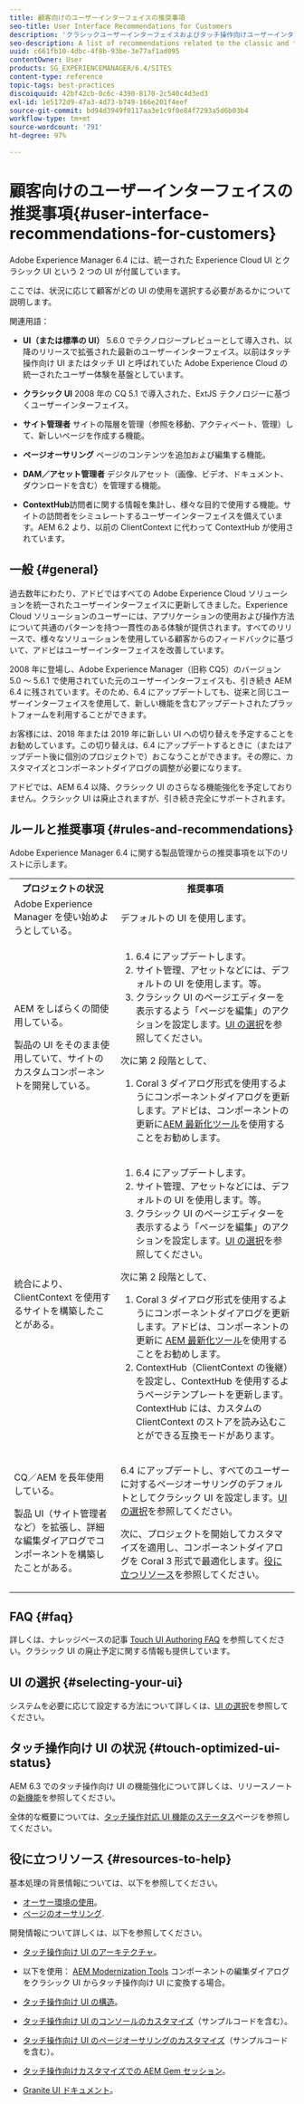 ```yaml
---
title: 顧客向けのユーザーインターフェイスの推奨事項
seo-title: User Interface Recommendations for Customers
description: 'クラシックユーザーインターフェイスおよびタッチ操作向けユーザーインターフェイスに関連する推奨事項のリスト。 '
seo-description: A list of recommendations related to the classic and touch-optimized user interfaces.
uuid: c661fb10-4dbc-4f8b-93be-3e77af1ad095
contentOwner: User
products: SG_EXPERIENCEMANAGER/6.4/SITES
content-type: reference
topic-tags: best-practices
discoiquuid: 42bf42cb-0c6c-4390-8170-2c540c4d3ed3
exl-id: 1e5172d9-47a3-4d73-b749-166e201f4eef
source-git-commit: bd94d3949f0117aa3e1c9f0e84f7293a5d6b03b4
workflow-type: tm+mt
source-wordcount: '791'
ht-degree: 97%

---
```


# 顧客向けのユーザーインターフェイスの推奨事項{#user-interface-recommendations-for-customers}

Adobe Experience Manager 6.4 には、統一された Experience Cloud UI とクラシック UI という 2 つの UI が付属しています。

ここでは、状況に応じて顧客がどの UI の使用を選択する必要があるかについて説明します。

関連用語：

* **UI（または標準の UI）** 5.6.0 でテクノロジープレビューとして導入され、以降のリリースで拡張された最新のユーザーインターフェイス。以前はタッチ操作向け UI またはタッチ UI と呼ばれていた Adobe Experience Cloud の統一されたユーザー体験を基盤としています。

* **クラシック UI**
2008 年の CQ 5.1 で導入された、ExtJS テクノロジーに基づくユーザーインターフェイス。

* **サイト管理者**
サイトの階層を管理（参照を移動、アクティベート、管理）して、新しいページを作成する機能。

* **ページオーサリング**
ページのコンテンツを追加および編集する機能。

* **DAM／アセット管理者**
デジタルアセット（画像、ビデオ、ドキュメント、ダウンロードを含む）を管理する機能。

* **ContextHub**&#x200B;訪問者に関する情報を集計し、様々な目的で使用する機能。サイトの訪問者をシミュレートするユーザーインターフェイスを備えています。AEM 6.2 より、以前の ClientContext に代わって ContextHub が使用されています。

## 一般 {#general}

過去数年にわたり、アドビではすべての Adobe Experience Cloud ソリューションを統一されたユーザーインターフェイスに更新してきました。Experience Cloud ソリューションのユーザーには、アプリケーションの使用および操作方法について共通のパターンを持つ一貫性のある体験が提供されます。すべてのリリースで、様々なソリューションを使用している顧客からのフィードバックに基づいて、アドビはユーザーインターフェイスを改善しています。

2008 年に登場し、Adobe Experience Manager（旧称 CQ5）のバージョン 5.0 ～ 5.6.1 で使用されていた元のユーザーインターフェイスも、引き続き AEM 6.4 に残されています。そのため、6.4 にアップデートしても、従来と同じユーザーインターフェイスを使用して、新しい機能を含むアップデートされたプラットフォームを利用することができます。

お客様には、2018 年または 2019 年に新しい UI への切り替えを予定することをお勧めしています。この切り替えは、6.4 にアップデートするときに（またはアップデート後に個別のプロジェクトで）おこなうことができます。その際に、カスタマイズとコンポーネントダイアログの調整が必要になります。

アドビでは、AEM 6.4 以降、クラシック UI のさらなる機能強化を予定しておりません。クラシック UI は廃止されますが、引き続き完全にサポートされます。

## ルールと推奨事項 {#rules-and-recommendations}

Adobe Experience Manager 6.4 に関する製品管理からの推奨事項を以下のリストに示します。

<table> 
 <tbody> 
  <tr> 
   <th>プロジェクトの状況</th> 
   <th>推奨事項</th> 
  </tr> 
  <tr> 
   <td>Adobe Experience Manager を使い始めようとしている。</td> 
   <td>デフォルトの UI を使用します。</td> 
  </tr> 
  <tr> 
   <td><p>AEM をしばらくの間使用している。</p> <p>製品の UI をそのまま使用していて、サイトのカスタムコンポーネントを開発している。<br /> </p> </td> 
   <td> 
    <ol> 
     <li>6.4 にアップデートします。</li> 
     <li>サイト管理、アセットなどには、デフォルトの UI を使用します。等。<br /> </li> 
     <li>クラシック UI のページエディターを表示するよう「ページを編集」のアクションを設定します。<a href="#selecting-your-ui">UI の選択</a>を参照してください。</li> 
    </ol> <p>次に第 2 段階として、</p> 
    <ol> 
     <li>Coral 3 ダイアログ形式を使用するようにコンポーネントダイアログを更新します。アドビは、コンポーネントの更新に<a href="/help/sites-developing/modernization-tools.md">AEM 最新化ツール</a>を使用することをお勧めします。</li> 
    </ol> </td> 
  </tr> 
  <tr> 
   <td>統合により、ClientContext を使用するサイトを構築したことがある。<br /> </td> 
   <td> 
    <ol> 
     <li>6.4 にアップデートします。</li> 
     <li>サイト管理、アセットなどには、デフォルトの UI を使用します。等。</li> 
     <li>クラシック UI のページエディターを表示するよう「ページを編集」のアクションを設定します。<a href="#selecting-your-ui">UI の選択</a>を参照してください。</li> 
    </ol> <p>次に第 2 段階として、</p> 
    <ol> 
     <li>Coral 3 ダイアログ形式を使用するようにコンポーネントダイアログを更新します。アドビは、コンポーネントの更新に <a href="/help/sites-developing/modernization-tools.md">AEM 最新化ツール</a>を使用することをお勧めします。</li> 
     <li>ContextHub（ClientContext の後継）を設定し、ContextHub を使用するようページテンプレートを更新します。ContextHub には、カスタムの ClientContext のストアを読み込むことができる互換モードがあります。</li> 
    </ol> </td> 
  </tr> 
  <tr> 
   <td><p>CQ／AEM を長年使用している。</p> <p>製品 UI（サイト管理者など）を拡張し、詳細な編集ダイアログでコンポーネントを構築したことがある。</p> </td> 
   <td><p>6.4 にアップデートし、すべてのユーザーに対するページオーサリングのデフォルトとしてクラシック UI を設定します。<a href="#selecting-your-ui">UI の選択</a>を参照してください。</p> <p>次に、プロジェクトを開始してカスタマイズを適用し、コンポーネントダイアログを Coral 3 形式で最適化します。<a href="#resources-to-help">役に立つリソース</a>を参照してください。<br /> </p> </td> 
  </tr> 
 </tbody> 
</table>

## FAQ {#faq}

詳しくは、ナレッジベースの記事 [Touch UI Authoring FAQ](https://helpx.adobe.com/jp/experience-manager/kb/index/touchui_faq.html) を参照してください。クラシック UI の廃止予定に関する情報も提供しています。

## UI の選択 {#selecting-your-ui}

システムを必要に応じて設定する方法について詳しくは、[UI の選択](/help/sites-authoring/select-ui.md)を参照してください。

## タッチ操作向け UI の状況 {#touch-optimized-ui-status}

AEM 6.3 でのタッチ操作向け UI の機能強化について詳しくは、リリースノートの[新機能](/help/release-notes/release-notes.md#what-s-new)を参照してください。

全体的な概要については、[タッチ操作対応 UI 機能のステータス](/help/release-notes/touch-ui-features-status.md)ページを参照してください。

## 役に立つリソース {#resources-to-help}

基本処理の背景情報については、以下を参照してください。

* [オーサー環境の使用](/help/sites-authoring/home.md)。
* [ページのオーサリング](/help/sites-authoring/author-environment-tools.md).

開発情報について詳しくは、以下を参照してください。

* [タッチ操作向け UI のアーキテクチャ](/help/sites-developing/touch-ui-concepts.md)。
* 以下を使用： [AEM Modernization Tools](/help/sites-developing/modernization-tools.md) コンポーネントの編集ダイアログをクラシック UI からタッチ操作向け UI に変換する場合。

* [タッチ操作向け UI の構造](/help/sites-developing/touch-ui-structure.md)。

* [タッチ操作向け UI のコンソールのカスタマイズ](/help/sites-developing/customizing-consoles-touch.md)（サンプルコードを含む）。

* [タッチ操作向け UI のページオーサリングのカスタマイズ](/help/sites-developing/customizing-page-authoring-touch.md)（サンプルコードを含む）。

* [タッチ操作向けカスタマイズでの AEM Gem セッション](https://docs.adobe.com/content/ddc/jp/gems/user-interface-customization-for-aem-6.html)。
* [Granite UI ドキュメント](https://helpx.adobe.com/jp/experience-manager/6-4/sites/developing/using/reference-materials/granite-ui/api/index.html)。
